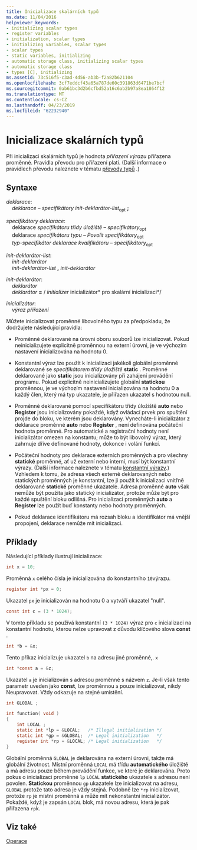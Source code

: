 ```yaml
---
title: Inicializace skalárních typů
ms.date: 11/04/2016
helpviewer_keywords:
- initializing scalar types
- register variables
- initialization, scalar types
- initializing variables, scalar types
- scalar types
- static variables, initializing
- automatic storage class, initializing scalar types
- automatic storage class
- types [C], initializing
ms.assetid: 73c516f5-c3ad-4d56-ab3b-f2a82b621104
ms.openlocfilehash: 3cf7eddcf43a65a787de60c391863d6471be7bcf
ms.sourcegitcommit: 0ab61bc3d2b6cfbd52a16c6ab2b97a8ea1864f12
ms.translationtype: MT
ms.contentlocale: cs-CZ
ms.lasthandoff: 04/23/2019
ms.locfileid: "62232940"
---
```

# <a name="initializing-scalar-types"></a>Inicializace skalárních typů

Při inicializaci skalárních typů je hodnota *přiřazení výrazu* přiřazena proměnné. Pravidla převodu pro přiřazení platí. (Další informace o pravidlech převodu naleznete v tématu [převody typů](../c-language/type-conversions-c.md) .)

## <a name="syntax"></a>Syntaxe

*deklarace*:<br/>
&nbsp;&nbsp;&nbsp;&nbsp;*deklarace – specifikátory* *init-deklarátor-list*<sub>opt</sub> **;**

*specifikátory deklarace*:<br/>
&nbsp;&nbsp;&nbsp;&nbsp;deklarace *specifikátoru třídy úložiště* – *specifikátory*<sub>opt</sub> <br/>
&nbsp;&nbsp;&nbsp;&nbsp;deklarace *specifikátoru typu* *– Povolit specifikátory*<sub>opt</sub> <br/>
&nbsp;&nbsp;&nbsp;&nbsp;*typ-specifikátor deklarace kvalifikátoru* *– specifikátory*<sub>opt</sub>

*init-deklarátor-list*:<br/>
&nbsp;&nbsp;&nbsp;&nbsp;*init-deklarátor*<br/>
&nbsp;&nbsp;&nbsp;&nbsp;*init-deklarátor-list* **,** *init-deklarátor*

*init-deklarátor*:<br/>
&nbsp;&nbsp;&nbsp;&nbsp;*deklarátor*<br/>
&nbsp;&nbsp;&nbsp;&nbsp;*deklarátor* **=**  / *initializer* inicializátor\* pro skalární inicializaci\*/

*inicializátor*:<br/>
&nbsp;&nbsp;&nbsp;&nbsp;*výraz přiřazení*

Můžete inicializovat proměnné libovolného typu za předpokladu, že dodržujete následující pravidla:

- Proměnné deklarované na úrovni oboru souborů lze inicializovat. Pokud neinicializujete explicitně proměnnou na externí úrovni, je ve výchozím nastavení inicializována na hodnotu 0.

- Konstantní výraz lze použít k inicializaci jakékoli globální proměnné deklarované se *specifikátorem třídy úložiště* **static** . Proměnné deklarované jako **static** jsou inicializovány při zahájení provádění programu. Pokud explicitně neinicializujete globální **statickou** proměnnou, je ve výchozím nastavení inicializována na hodnotu 0 a každý člen, který má typ ukazatele, je přiřazen ukazatel s hodnotou null.

- Proměnné deklarované pomocí specifikátoru třídy úložiště **auto** nebo **Register** jsou inicializovány pokaždé, když ovládací prvek pro spuštění projde do bloku, ve kterém jsou deklarovány. Vynecháte-li inicializátor z deklarace proměnné **auto** nebo **Register** , není definována počáteční hodnota proměnné. Pro automatické a registrační hodnoty není inicializátor omezen na konstantu; může to být libovolný výraz, který zahrnuje dříve definované hodnoty, dokonce i volání funkcí.

- Počáteční hodnoty pro deklarace externích proměnných a pro všechny **statické** proměnné, ať už externí nebo interní, musí být konstantní výrazy. (Další informace naleznete v tématu [konstantní výrazy](../c-language/c-constant-expressions.md).) Vzhledem k tomu, že adresa všech externě deklarovaných nebo statických proměnných je konstantní, lze ji použít k inicializaci vnitřně deklarované **statické** proměnné ukazatele. Adresa proměnné **auto** však nemůže být použita jako statický inicializátor, protože může být pro každé spuštění bloku odlišná. Pro inicializaci proměnných **auto** a **Register** lze použít buď konstanty nebo hodnoty proměnných.

- Pokud deklarace identifikátoru má rozsah bloku a identifikátor má vnější propojení, deklarace nemůže mít inicializaci.

## <a name="examples"></a>Příklady

Následující příklady ilustrují inicializace:

```C
int x = 10;
```

Proměnná `x` celého čísla je inicializována do konstantního `10`výrazu.

```C
register int *px = 0;
```

Ukazatel `px` je inicializován na hodnotu 0 a vytváří ukazatel "null".

```C
const int c = (3 * 1024);
```

V tomto příkladu se používá konstantní `(3 * 1024)` výraz pro `c` inicializaci na konstantní hodnotu, kterou nelze upravovat z důvodu klíčového slova **const** .

```C
int *b = &x;
```

Tento příkaz inicializuje ukazatel `b` na adresu jiné proměnné,. `x`

```C
int *const a = &z;
```

Ukazatel `a` je inicializován s adresou proměnné s názvem `z`. Je-li však tento parametr uveden jako **const**, lze proměnnou `a` pouze inicializovat, nikdy Neupravovat. Vždy odkazuje na stejné umístění.

```C
int GLOBAL ;

int function( void )
{
    int LOCAL ;
    static int *lp = &LOCAL;   /* Illegal initialization */
    static int *gp = &GLOBAL;  /* Legal initialization   */
    register int *rp = &LOCAL; /* Legal initialization   */
}
```

Globální proměnná `GLOBAL` je deklarována na externí úrovni, takže má globální životnost. Místní proměnná `LOCAL` má třídu **automatického** úložiště a má adresu pouze během provádění funkce, ve které je deklarována. Proto pokus o inicializaci proměnné `lp` `LOCAL` **statického** ukazatele s adresou není povolen. **Statickou** proměnnou `gp` ukazatele lze inicializovat na adresu, `GLOBAL` protože tato adresa je vždy stejná. Podobně lze `*rp` inicializovat, protože `rp` je místní proměnná a může mít nekonstantní inicializátor. Pokaždé, když je zapsán `LOCAL` blok, má novou adresu, která je pak přiřazena `rp`k.

## <a name="see-also"></a>Viz také

[Operace](../c-language/initialization.md)
